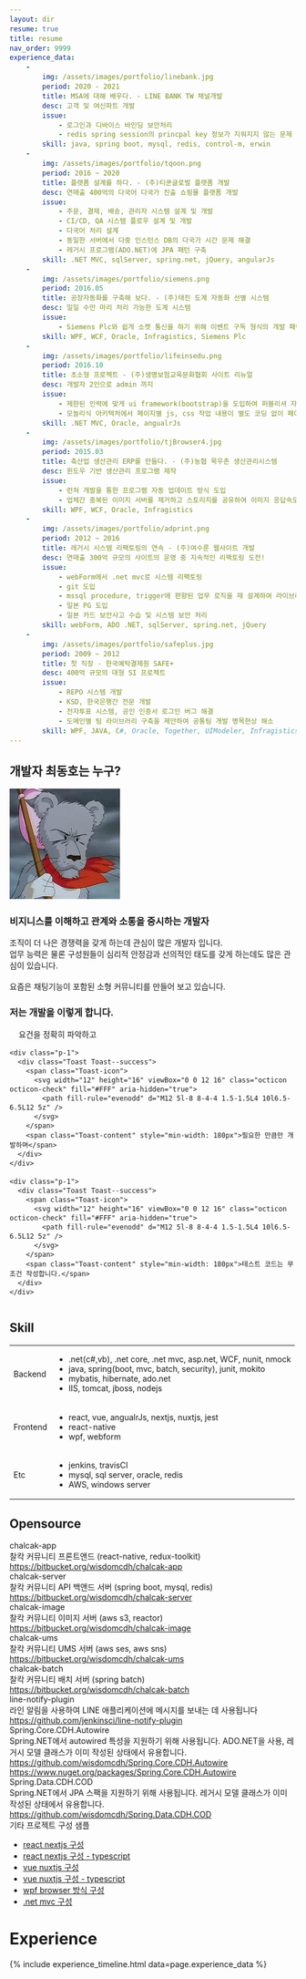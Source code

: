 ```yaml
---
layout: dir
resume: true
title: resume
nav_order: 9999
experience_data:
    -
        img: /assets/images/portfolio/linebank.jpg
        period: 2020 - 2021
        title: MSA에 대해 배우다. - LINE BANK TW 채널개발
        desc: 고객 및 여신파트 개발
        issue:
            - 로그인과 디바이스 바인딩 보안처리
            - redis spring session의 princpal key 정보가 지워지지 않는 문제 해결
        skill: java, spring boot, mysql, redis, control-m, erwin
    -
        img: /assets/images/portfolio/tqoon.png
        period: 2016 ~ 2020
        title: 플랫폼 설계를 하다. - (주)티쿤글로벌 플랫폼 개발
        desc: 연매출 400억의 다국어 다국가 진출 쇼핑몰 플랫폼 개발
        issue:
            - 주문, 결제, 배송, 관리자 시스템 설계 및 개발
            - CI/CD, QA 시스템 플로우 설계 및 개발
            - 다국어 처리 설계
            - 동일한 서버에서 다중 인스턴스 DB의 다국가 시간 문제 해결
            - 레거시 프로그램(ADO.NET)에 JPA 패턴 구축
        skill: .NET MVC, sqlServer, spring.net, jQuery, angularJs
    -
        img: /assets/images/portfolio/siemens.png
        period: 2016.05
        title: 공장자동화를 구축해 보다. - (주)태진 도계 자동화 선별 시스템
        desc: 일일 수만 마리 처리 가능한 도계 시스템
        issue:
            - Siemens Plc와 쉽게 소켓 통신을 하기 위해 이벤트 구독 형식의 개발 패턴 제공
        skill: WPF, WCF, Oracle, Infragistics, Siemens Plc
    -
        img: /assets/images/portfolio/lifeinsedu.png
        period: 2016.10
        title: 초소형 프로젝트 - (주)생명보험교육문화협회 사이트 리뉴얼
        desc: 개발자 2인으로 admin 까지
        issue:
            - 제한된 인력에 맞게 ui framework(bootstrap)을 도입하여 퍼블리셔 자원 없이 개발 진행.
            - 모놀리식 아키텍처에서 페이지별 js, css 작업 내용이 별도 코딩 없이 페이지 단위로 자동 로드되도록 구성하여 개발자가 단일 페이지에만 집중하도록 구성
        skill: .NET MVC, Oracle, angualrJs
    -
        img: /assets/images/portfolio/tjBrowser4.jpg
        period: 2015.03
        title: 축산업 생산관리 ERP를 만들다. - (주)농협 목우촌 생산관리시스템
        desc: 윈도우 기반 생산관리 프로그램 제작
        issue:
            - 런쳐 개발을 통한 프로그램 자동 업데이트 방식 도입
            - 업체간 중복된 이미지 서버를 제거하고 스토리지를 공유하여 이미지 응답속도 개선
        skill: WPF, WCF, Oracle, Infragistics
    -
        img: /assets/images/portfolio/adprint.png
        period: 2012 ~ 2016
        title: 레거시 시스템 리팩토링의 연속 - (주)여수룬 웹사이트 개발
        desc: 연매출 300억 규모의 사이트의 운영 중 지속적인 리팩토링 도전!
        issue:
            - webForm에서 .net mvc로 시스템 리팩토링
            - git 도입
            - mssql procedure, trigger에 편향된 업무 로직을 재 설계하여 라이브러리로 점진적 변경
            - 일본 PG 도입
            - 일본 카드 보안사고 수습 및 시스템 보안 처리
        skill: webForm, ADO .NET, sqlServer, spring.net, jQuery
    -
        img: /assets/images/portfolio/safeplus.jpg
        period: 2009 ~ 2012
        title: 첫 직장 - 한국예탁결제원 SAFE+
        desc: 400억 규모의 대형 SI 프로젝트
        issue:
            - REPO 시스템 개발
            - KSD, 한국은행간 전문 개발
            - 전자투표 시스템, 공인 인증서 로그인 버그 해결
            - 도메인별 팀 라이브러리 구축을 제안하여 공통팀 개발 병목현상 해소
        skill: WPF, JAVA, C#, Oracle, Together, UIModeler, Infragistics, Proworks, Oz report, Crystal report
---
```

## 개발자 최동호는 누구?

<div class="blankslate">
  <img src="/assets/images/avatar.jpg" alt="avatar" class="w-avatar" />
  <h3 class="mb-1">비지니스를 이해하고 관계와 소통을 중시하는 개발자</h3>
  <p>조직이 더 나은 경쟁력을 갖게 하는데 관심이 많은 개발자 입니다.<br/>업무 능력은 물론 구성원들이 심리적 안정감과 선의적인 태도를 갖게 하는데도 많은 관심이 있습니다.
  <br/><br/>요즘은 채팅기능이 포함된 소형 커뮤니티를 만들어 보고 있습니다.
  </p>
</div>

### 저는 개발을 이렇게 합니다.

<div style="overflow: hidden; overflow-x: auto;">
  <div class="d-flex flex-justify-center">
    <div class="p-1">
      <div class="Toast Toast--success">
        <span class="Toast-icon">
          <svg width="12" height="16" viewBox="0 0 12 16" class="octicon octicon-check" fill="#FFF" aria-hidden="true">
            <path fill-rule="evenodd" d="M12 5l-8 8-4-4 1.5-1.5L4 10l6.5-6.5L12 5z" />
          </svg>
        </span>
        <span class="Toast-content" style="min-width: 180px">요건을 정확히 파악하고</span>
      </div>
    </div>

    <div class="p-1">
      <div class="Toast Toast--success">
        <span class="Toast-icon">
          <svg width="12" height="16" viewBox="0 0 12 16" class="octicon octicon-check" fill="#FFF" aria-hidden="true">
            <path fill-rule="evenodd" d="M12 5l-8 8-4-4 1.5-1.5L4 10l6.5-6.5L12 5z" />
          </svg>
        </span>
        <span class="Toast-content" style="min-width: 180px">필요한 만큼만 개발하며</span>
      </div>
    </div>

    <div class="p-1">
      <div class="Toast Toast--success">
        <span class="Toast-icon">
          <svg width="12" height="16" viewBox="0 0 12 16" class="octicon octicon-check" fill="#FFF" aria-hidden="true">
            <path fill-rule="evenodd" d="M12 5l-8 8-4-4 1.5-1.5L4 10l6.5-6.5L12 5z" />
          </svg>
        </span>
        <span class="Toast-content" style="min-width: 180px">테스트 코드는 무조건 작성합니다.</span>
      </div>
    </div>
  </div>
</div>

## Skill

<table>
  <tbody>
    <tr>
      <td>Backend</td>
      <td>
        <ul>
          <li>.net(c#,vb), .net core, .net mvc, asp.net, WCF, nunit, nmock</li>
          <li>java, spring(boot, mvc, batch, security), junit, mokito</li>
          <li>mybatis, hibernate, ado.net</li>
          <li>IIS, tomcat, jboss, nodejs</li>
        </ul>
      </td>
    </tr>
    <tr>
      <td>Frontend</td>
      <td>
        <ul>
          <li>react, vue, angualrJs, nextjs, nuxtjs, jest</li>
          <li>react-native</li>
          <li>wpf, webform</li>
        </ul>
      </td>
    </tr>
    <tr>
      <td>Etc</td>
      <td>
        <ul>
          <li>jenkins, travisCI</li>
          <li>mysql, sql server, oracle, redis</li>
          <li>AWS, windows server</li>
        </ul>
      </td>
    </tr>
  </tbody>
</table>

## Opensource

<div class="Subhead">
  <div class="Subhead-heading">chalcak-app</div>
  <div class="Subhead-description">찰칵 커뮤니티 프론트앤드 (react-native, redux-toolkit)
    <br/><a href="https://bitbucket.org/wisdomcdh/chalcak-app">https://bitbucket.org/wisdomcdh/chalcak-app</a>
  </div>
</div>

<div class="Subhead">
  <div class="Subhead-heading">chalcak-server</div>
  <div class="Subhead-description">찰칵 커뮤니티 API 백앤드 서버 (spring boot, mysql, redis)
    <br/><a href="https://bitbucket.org/wisdomcdh/chalcak-server">https://bitbucket.org/wisdomcdh/chalcak-server</a>
  </div>
</div>

<div class="Subhead">
  <div class="Subhead-heading">chalcak-image</div>
  <div class="Subhead-description">찰칵 커뮤니티 이미지 서버 (aws s3, reactor)
    <br/><a href="https://bitbucket.org/wisdomcdh/chalcak-image">https://bitbucket.org/wisdomcdh/chalcak-image</a>
  </div>
</div>

<div class="Subhead">
  <div class="Subhead-heading">chalcak-ums</div>
  <div class="Subhead-description">찰칵 커뮤니티 UMS 서버 (aws ses, aws sns)
    <br/><a href="https://bitbucket.org/wisdomcdh/chalcak-ums">https://bitbucket.org/wisdomcdh/chalcak-ums</a>
  </div>
</div>

<div class="Subhead">
  <div class="Subhead-heading">chalcak-batch</div>
  <div class="Subhead-description">찰칵 커뮤니티 배치 서버 (spring batch)
    <br/><a href="https://bitbucket.org/wisdomcdh/chalcak-batch">https://bitbucket.org/wisdomcdh/chalcak-batch</a>
  </div>
</div>

<div class="Subhead">
  <div class="Subhead-heading">line-notify-plugin</div>
  <div class="Subhead-description">라인 알림을 사용하여 LINE 애플리케이션에 메시지를 보내는 데 사용됩니다
    <br/><a href="https://github.com/jenkinsci/line-notify-plugin">https://github.com/jenkinsci/line-notify-plugin</a>
  </div>
</div>

<div class="Subhead">
  <div class="Subhead-heading">Spring.Core.CDH.Autowire</div>
  <div class="Subhead-description">Spring.NET에서 autowired 특성을 지원하기 위해 사용됩니다. ADO.NET을 사용, 레거시 모델 클래스가 이미 작성된 상태에서 유용합니다.
    <br/><a href="https://github.com/wisdomcdh/Spring.Core.CDH.Autowire">https://github.com/wisdomcdh/Spring.Core.CDH.Autowire</a>
    <br/><a href="https://www.nuget.org/packages/Spring.Core.CDH.Autowire">https://www.nuget.org/packages/Spring.Core.CDH.Autowire</a>
  </div>
</div>

<div class="Subhead">
  <div class="Subhead-heading">Spring.Data.CDH.COD</div>
  <div class="Subhead-description">Spring.NET에서 JPA 스팩을 지원하기 위해 사용됩니다. 레거시 모델 클래스가 이미 작성된 상태에서 유용합니다.
    <br/><a href="https://github.com/wisdomcdh/Spring.Data.CDH.COD">https://github.com/wisdomcdh/Spring.Data.CDH.COD</a>
  </div>
</div>

<div class="Subhead">
  <div class="Subhead-heading">기타 프로젝트 구성 샘플</div>
  <div class="Subhead-description">
    <ul>
        <li><a href="https://github.com/wisdomcdh/sample_nextjs">react nextjs 구성</a></li>
        <li><a href="https://github.com/wisdomcdh/sample_nextjs_ts">react nextjs 구성 - typescript</a></li>
        <li><a href="https://github.com/wisdomcdh/sample_nuxtjs">vue nuxtjs 구성</a></li>
        <li><a href="https://github.com/wisdomcdh/sample_nuxtjs_ts">vue nuxtjs 구성 - typescript</a></li>
        <li><a href="https://github.com/wisdomcdh/sample_wpf_browser">wpf browser 방식 구성</a></li>
        <li><a href="https://github.com/wisdomcdh/sample_netmvc_webcore">.net mvc 구성</a></li>
    </ul>
  </div>
</div>

# Experience
{% include experience_timeline.html data=page.experience_data %}